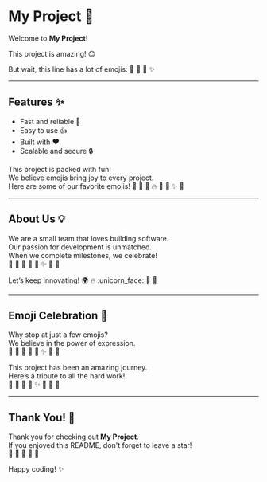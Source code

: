 # My Project :rocket:

Welcome to **My Project**! 

This project is amazing! :blush:

But wait, this line has a lot of emojis: :tada: :partying_face: :rocket: :sparkles:

---

## Features :sparkles:

- Fast and reliable :rocket:
- Easy to use :+1:
- Built with :heart:
- Scalable and secure :lock:

This project is packed with fun!  
We believe emojis bring joy to every project.  
Here are some of our favorite emojis! :star2: :confetti_ball: :balloon: :fire: :partying_face: :rocket: :sparkles: :tada:

---

## About Us :bulb:

We are a small team that loves building software.  
Our passion for development is unmatched.  
When we complete milestones, we celebrate!  
:tada: :partying_face: :rocket: :gift: :star2: :sparkles: :confetti_ball: :balloon:

Let’s keep innovating! :earth_africa: :fire: :unicorn_face: :star2: :rocket:

---

## Emoji Celebration :confetti_ball:

Why stop at just a few emojis?  
We believe in the power of expression.  
:birthday: :gift: :balloon: :tada: :partying_face: :sparkles: :rocket: :star2:

This project has been an amazing journey.  
Here’s a tribute to all the hard work!  
:confetti_ball: :tada: :birthday: :partying_face: :sparkles: :rocket: :gift: :balloon:

---

## Thank You! :partying_face:

Thank you for checking out **My Project**.  
If you enjoyed this README, don't forget to leave a star!  
:tada: :confetti_ball: :rocket: :star2: :gift:

Happy coding! :sparkles:

